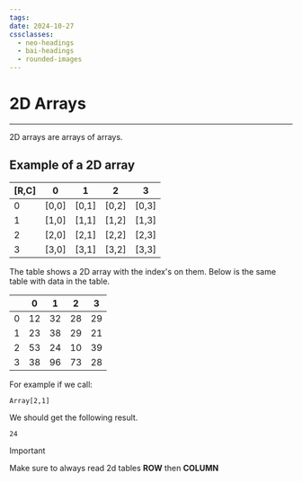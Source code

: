 ```yaml
---
tags: 
date: 2024-10-27
cssclasses:
  - neo-headings
  - bai-headings
  - rounded-images
---
```

# 2D Arrays

***
2D arrays are arrays of arrays. 
## Example of a 2D array

| [R,C] | 0     | 1     | 2     | 3     |
| ----- | ----- | ----- | ----- | ----- |
| 0     | [0,0] | [0,1] | [0,2] | [0,3] |
| 1     | [1,0] | [1,1] | [1,2] | [1,3] |
| 2     | [2,0] | [2,1] | [2,2] | [2,3] |
| 3     | [3,0] | [3,1] | [3,2] | [3,3] |
The table shows a 2D array with the index's on them. Below is the same table with data in the table.

|     | 0   | 1   | 2   | 3   |
| --- | --- | --- | --- | --- |
| 0   | 12  | 32  | 28  | 29  |
| 1   | 23  | 38  | 29  | 21  |
| 2   | 53  | 24  | 10  | 39  |
| 3   | 38  | 96  | 73  | 28  |
For example if we call:
```
Array[2,1]
```
We should get the following result.
```
24
```

>[!important] 
> Make sure to always read 2d tables **ROW** then **COLUMN**
